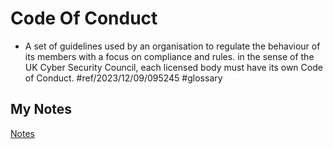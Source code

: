 # Code Of Conduct
- A set of guidelines used by an organisation to regulate the behaviour of its members with a focus on compliance and rules. in the sense of the UK Cyber Security Council, each licensed body must have its own Code of Conduct. #ref/2023/12/09/095245 #glossary 
## My Notes
[Notes](mynotes/code-of-conduct-notes.md)
